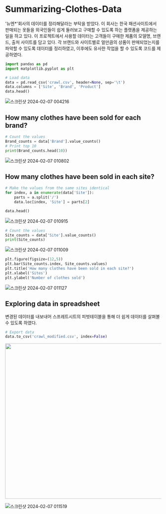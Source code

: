 # Summarizing-Clothes-Data
'뉴엔*'회사의 데이터를 정리해달라는 부탁을 받았다. 이 회사는 한국 패션사이트에서 판매되는 옷들을 외국인들이 쉽게 둘러보고 구매할 수 있도록 하는 플랫폼을 제공하는 일을 하고 있다. 이 프로젝트에서 사용할 데이터는 고객들이 구매한 제품의 모델명, 브랜드, 출처 사이트를 담고 있다. 각 브랜드와 사이트별로 얼만큼의 상품이 판매되었는지를 파악할 수 있도록 데이터를 정리하였고, 이후에도 유사한 작업을 할 수 있도록 코드를 제공하였다.


```python
import pandas as pd
import matplotlib.pyplot as plt
```
```python
# Load data
data = pd.read_csv('crawl.csv', header=None, sep='\t')
data.columns = ['Site', 'Brand', 'Product']
data.head()
```
![스크린샷 2024-02-07 004216](https://github.com/pmonj9841/Summarizing-Clothes-Data/assets/61530808/30c7a21b-af44-4736-92b0-c2f0274f57be)




## How many clothes have been sold for each brand?
```python
# Count the values
Brand_counts = data['Brand'].value_counts()
# Print top 10
print(Brand_counts.head(10))
```
![스크린샷 2024-02-07 010802](https://github.com/pmonj9841/Summarizing-Clothes-Data/assets/61530808/05c82a50-2461-485f-a5f4-1f3e9dd63dbd)




## How many clothes have been sold in each site?
```python
# Make the values from the same sites identical
for index, a in enumerate(data['Site']):
    parts = a.split('/')
    data.loc[index, 'Site'] = parts[2]

data.head()
```
![스크린샷 2024-02-07 010915](https://github.com/pmonj9841/Summarizing-Clothes-Data/assets/61530808/5bc91a29-0544-4338-9d43-73751d1236b1)

```python
# Count the values
Site_counts = data['Site'].value_counts()
print(Site_counts)
```
![스크린샷 2024-02-07 011009](https://github.com/pmonj9841/Summarizing-Clothes-Data/assets/61530808/1abde97f-6acb-418e-850b-f6c1549c901b)

```python
plt.figure(figsize=(12,5))
plt.bar(Site_counts.index, Site_counts.values)
plt.title('How many clothes have been sold in each site?')
plt.xlabel('Sites')
plt.ylabel('Number of clothes sold')
```
![스크린샷 2024-02-07 011127](https://github.com/pmonj9841/Summarizing-Clothes-Data/assets/61530808/f66f18a8-ac60-4e20-900a-7ecfed10e673)




## Exploring data in spreadsheet
변경된 데이터를 내보내어 스프레트시트의 피벗테이블을 통해 더 쉽게 데이터를 살펴볼 수 있도록 하였다.

```python
# Export data
data.to_csv('crawl_modified.csv', index=False)
```
<img src="![스크린샷 2024-02-07 011601](https://github.com/pmonj9841/Summarizing-Clothes-Data/assets/61530808/f3c4da47-5452-4e92-9d15-d86b8374a636)" width="700" height="500">

![스크린샷 2024-02-07 011519](https://github.com/pmonj9841/Summarizing-Clothes-Data/assets/61530808/89eb657c-6431-4d55-bf1e-b24bea02a22d)
